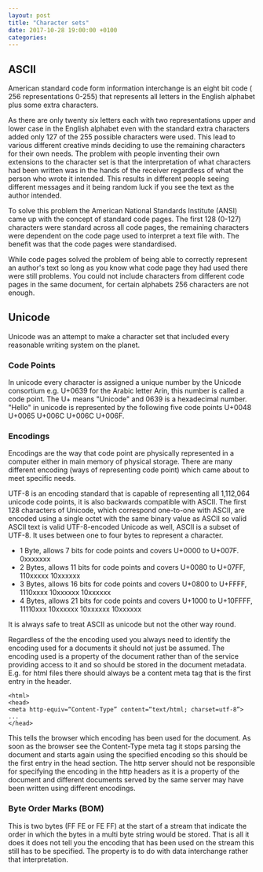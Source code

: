 ```yaml
---
layout: post
title: "Character sets"
date: 2017-10-28 19:00:00 +0100
categories:
---
```

## ASCII

American standard code form information interchange is an eight bit code ( 256 representations 0-255) that represents all letters in the English alphabet plus some extra characters.  

As there are only twenty six letters each with two representations upper and lower case in the English alphabet even with the standard extra characters added only 127 of the 255 possible characters were used. This lead to various different creative minds deciding to use the remaining characters for their own needs. The problem with people inventing their own extensions to the character set is that the interpretation of what characters had been written was in the hands of the receiver regardless of what the person who wrote it intended.  This results in different people seeing different messages and it being random luck if you see the text as the author intended.

To solve this problem the American National Standards Institute (ANSI) came up with the concept of standard code pages.  The first 128 (0-127) characters were standard across all code pages, the remaining characters were dependent on the code page used to interpret a text file with.  The benefit was that the code pages were standardised.

While code pages solved the problem of being able to correctly represent an author's text so long as you know what code page they had used there were still problems.  You could not include characters from different code pages in the same document, for certain alphabets 256 characters are not enough.


## Unicode

Unicode was an attempt to make a character set that included every reasonable writing system on the planet.  

### Code Points

In unicode every character is assigned a unique number by the Unicode consortium e.g. U+0639 for the Arabic letter Arin, this number is called a code point.  The U+ means "Unicode" and 0639 is a hexadecimal number. "Hello" in unicode is represented by the following five code points U+0048 U+0065 U+006C U+006C U+006F.


### Encodings

Encodings are the way that code point are physically represented in a computer either in main memory of physical storage. There are many different encoding  (ways of representing code point) which came about to meet specific needs.  

UTF-8 is an encoding standard that is capable of representing all 1,112,064 unicode code points, it is also backwards compatible with ASCII.  The first 128 characters of Unicode, which correspond one-to-one with ASCII, are encoded using a single octet with the same binary value as ASCII so valid ASCII text is valid UTF-8-encoded Unicode as well, ASCII is a subset of UTF-8.  It uses between one to four bytes to represent a character.


* 1 Byte, allows 7 bits for code points and covers U+0000 to U+007F. 0xxxxxxx
* 2 Bytes, allows 11 bits for code points and covers U+0080 to U+07FF, 110xxxxx 10xxxxxx
* 3 Bytes, allows 16 bits for code points and covers U+0800 to U+FFFF, 1110xxxx 10xxxxxx 10xxxxxx
* 4 Bytes, allows 21 bits for code points and covers U+1000 to U+10FFFF, 11110xxx 10xxxxxx 10xxxxxx 10xxxxxx

It is always safe to treat ASCII as unicode but not the other way round.

Regardless of the the encoding used you always need to identify the encoding used for a documents it should not just be assumed.  The encoding used is a property of the document rather than of the service providing access to it and so should be stored in the document metadata.  E.g. for html files there should always be a content meta tag that is the first entry in the header.

```
<html>
<head>
<meta http-equiv=“Content-Type” content=“text/html; charset=utf-8”>
...
</head>
```

This tells the browser which encoding has been used for the document. As soon as the browser see the Content-Type meta tag it stops parsing the document and starts again using the specified encoding so this should be the first entry in the head section.  The http server should not be responsible for specifying the encoding in the http headers as it is a property of the document and different documents served by the same server may have been written using different encodings.


### Byte Order Marks (BOM)

This is two bytes (FF FE or FE FF) at the start of a stream that indicate the order in which the bytes in a multi byte string would be stored. That is all it does it does not tell you the encoding that has been used on the stream this still has to be specified.  The property is to do with data interchange rather that interpretation.
